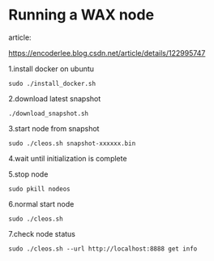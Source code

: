 Running a WAX node
===================

article:

https://encoderlee.blog.csdn.net/article/details/122995747

1.install docker on ubuntu

```
sudo ./install_docker.sh
```

2.download latest snapshot

```
./download_snapshot.sh
```

3.start node from snapshot

```
sudo ./cleos.sh snapshot-xxxxxx.bin
```

4.wait until initialization is complete

5.stop node

```
sudo pkill nodeos
```

6.normal start node 

```
sudo ./cleos.sh
```

7.check node status

```
sudo ./cleos.sh --url http://localhost:8888 get info
```
